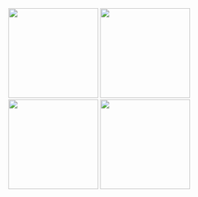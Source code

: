 <div>
<img height="180em" src="https://github-readme-stats.vercel.app/api?username=ChristianSilvaPaz&count_private=true"/>
<img height="180em" src="https://github-readme-stats.vercel.app/api/top-langs/?username=ChristianSilvaPaz&amp;layout=compact" style="max-width: 100%;">
</div>

<div>
<img height="180em" src="https://github-readme-stats.vercel.app/api/top-langs/?username=ChristianSilvaPaz&layout=compact&langs_count=7&theme=dracula"/>
<img height="180em" src="https://github-readme-stats.vercel.app/api?username=ChristianSilvaPaz&show_icons=true&theme=dracula&include_all_commits=true&count_private=true"/>
</div>
